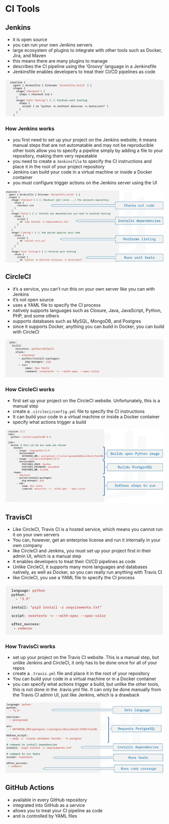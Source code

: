 # CI Tools

## Jenkins

- it is open source
- you can run your own Jenkins servers
- large ecosystem of plugins to integrate with other tools such as Docker, Jira, and Maven
- this means there are many plugins to manage
- describes the CI pipeline using the ‘Groovy’ language in a Jenkinsfile
- Jenkinsfile enables developers to treat their CI/CD pipelines as code

![](/img/jenkinsfile.png)

### How Jenkins works
- you first need to set up your project on the Jenkins website; it means manual steps that are not automatable and may not be reproducible other tools allow you to specify a pipeline simply by adding a file to your repository, making them very repeatable
- you need to create a `Jenkinsfile` to specify the CI instructions and place it in the root of your project repository
- Jenkins can build your code in a virtual machine or inside a Docker container
- you must configure trigger actions on the Jenkins server using the UI

![](/img/jenkins-pipeline.png)

## CircleCI
- it’s a service, you can’t run this on your own server like you can with Jenkins
- it’s not open source
- uses a YAML file to specify the CI process
- natively supports languages such as Closure, Java, JavaScript, Python, PHP, and some others
- supports databases such as MySQL, MongoDB, and Postgres
- since it supports Docker, anything you can build in Docker, you can build with CircleCI

![](/img/circleci-yaml.png)

### How CircleCi works
- first set up your project on the CircleCI website. Unfortunately, this is a manual step
- create a `.circleci/config.yml` file to specify the CI instructions
-  It can build your code in a virtual machine or inside a Docker container
- specify what actions trigger a build

![](/img/circleci-pipeline.png)

## TravisCI
- Like CircleCI, Travis CI is a hosted service, which means you cannot run it on your own servers
- You can, however, get an enterprise license and run it internally in your own company
- like CircleCI and Jenkins, you must set up your project first in their admin UI, which is a manual step
- It enables developers to treat their CI/CD pipelines as code 
- Unlike CircleCI, it supports many more languages and databases natively, as well as Docker, so you can really run anything with Travis CI
- like CircleCI, you use a YAML file to specify the CI process

![](/img/travis-yml.png)

### How TravisCi works
- set up your project on the Travis CI website. This is a manual step, but unlike Jenkins and CircleCI, it only has to be done once for all of your repos
- create a `.travis.yml` file and place it in the root of your repository
- You can build your code in a virtual machine or in a Docker container
- you can specify what actions trigger a build, but unlike the other tools, this is not done in the .travis.yml file. It can only be done manually from the Travis CI admin UI, just like Jenkins, which is a drawback

![](/img/travis-pipeline.png)

## GitHub Actions
- available in every GitHub repository
- integrated into GitHub as a service
- allows you to treat your CI pipeline as code
- and is controlled by YAML files